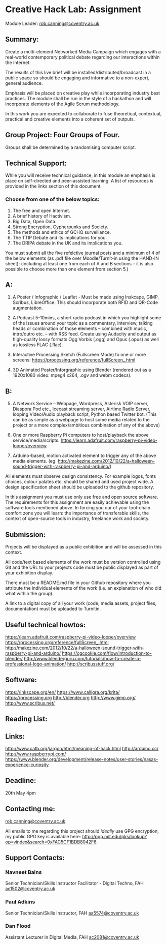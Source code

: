 # Creative Hack Lab: Assignment

Module Leader: rob.canning@coventry.ac.uk 

## Summary:

Create a multi-element Networked Media Campaign which engages with a real-world  contemporary political debate regarding our interactions within the Internet. 

The results of this live brief will be installed/distributed/broadcast in a public space so should be engaging and informative to a non-expert, general audience. 

Emphasis will be placed on creative play while incorporating industry best practices. The module shall be run in the style of a hackathon and will incorporate elements of the Agile Scrum methodology.

In this work you are expected to collaborate to fuse theoretical, contextual, practical and creative elements into a coherent set of outputs.

## Group Project: Four Groups of Four.

Groups shall be determined by a  randomising computer script.

## Technical Support:

While you will receive technical guidance, in this module an emphasis is place on self-directed and peer-assisted learning. A list of resources is provided in the links section of this document.

### Choose from one of the below topics:

1.	The free and open Internet.
2.	A brief history of Hactivism.
3.	Big Data, Open Data.
4.	Strong Encryption, Cypherpunks and Society.
5.	The methods and ethics of GCHQ surveillance.
6.	The TTIP Debate and its implications for you.
7.	The DRIPA debate in the UK and its implications you.

You must submit all the five refelctive journal posts and a minimum of 4 of the below elements (as .pdf file over Moodle/Turnit-in using the HAND-IN sheet):
(including at least one from each of A and B sections – it is also possible to choose more than one element from section 5.)

## A:

1.	A Poster / Infographic / Leaflet  - Must be made using Inskcape, GIMP, Scribus, LibreOffice. This should incorporate both RFID and QR-Code augmentation.

2.	A Podcast 5-10mins, a short radio podcast in which you highlight some of the issues around your topic as a commentary, interview, talking heads or combination of those elements – combined with music, intro/outro etc. – with RSS feed. Create using Audacity and output as high-quality lossy formats Ogg Vorbis (.ogg) and Opus (.opus) as well as lossless FLAC (.flac).

3.	Interactive Processing Sketch (Fullscreen Mode) to one or more screens: https://processing.org/reference/fullScreen_.html

4.	3D Animated Poster/Inforgraphic  using Blender (rendered out as  a 1920x1080 video: mpeg4 x264, .ogv and webm codecs).

## B:

5.	A Network Service – Webpage, Wordpress, Asterisk VOIP server, Diaspora Pod etc., Icecast streaming server, Airtime Radio Server, looping Video/Audio playback script, Python based Twitter bot. (This can be as simple as a webpage to host some media related to the project or a more complex/ambitious combination of any of the above)


6.	One or more Raspberry Pi computers to host/playback the above service/media/scripts. https://learn.adafruit.com/raspberry-pi-video-looper/overview

7.	Arduino-based,  motion activated element to trigger any of the above media elements. (eg. http://makezine.com/2012/10/22/a-halloween-sound-trigger-with-raspberry-pi-and-arduino/)



All elements must observe design consistency. For example logos, fonts choices, colour palates etc. should be shared and used project wide. A design specification sheet should be uploaded to the github repository.

In this assignment you must use only use free and open source software. 
The requirements for this assignment are easily achievable using the software tools mentioned above. In forcing you our of your tool-chain comfort zone you will learn: the importance of transferable skills, the context of open-source tools in industry, freelance work and society.

## Submission:

Projects will be displayed as a public exhibition and will be assessed in this context.

All code/text  based  elements of the work must be version controlled using Git and the URL to your projects code must be public displayed as part of your exhibition display.

There must be a README.md file in your Github repository where you attribute the individual elements of the work (i.e. an explanation of who did what within the group).
	
A link to a digital copy of all your work (code, media assets, project files, documentation) must be uploaded to Turnitin.

## Useful technical howtos:

https://learn.adafruit.com/raspberry-pi-video-looper/overview
https://processing.org/reference/fullScreen_.html
http://makezine.com/2012/10/22/a-halloween-sound-trigger-with-raspberry-pi-and-arduino/
https://cgcookie.com/flow/introduction-to-blender/
http://www.blenderguru.com/tutorials/how-to-create-a-professional-logo-animation/
http://scribusstuff.org/

## Software:

https://inkscape.org/en/
https://www.calligra.org/krita/
https://processing.org
http://blender.org
http://www.gimp.org/
http://www.scribus.net/

## Reading List:
## Links:
http://www.catb.org/jargon/html/meaning-of-hack.html
http://arduino.cc/
http://www.raspberrypi.com/
https://www.blender.org/development/release-notes/user-stories/nasas-experience-curiosity
                                               
## Deadline: 
20th May 4pm

## Contacting me:
rob.canning@coventry.ac.uk

All emails to me regarding this project should *ideally* use GPG encryption, my public GPG key is available here: http://pgp.mit.edu/pks/lookup?op=vindex&search=0xFAC5CF1BDB8042F6

## Support Contacts: 

### Navneet Bains
Senior Technician/Skills Instructor Facilitator - Digital Techno, FAH ac1502@coventry.ac.uk

### Paul Adkins 
Senior Technician/Skills Instructor, FAH aa5574@coventry.ac.uk

### Dan Flood 
Assistant Lecturer in Digital Media, FAH ac2081@coventry.ac.uk
